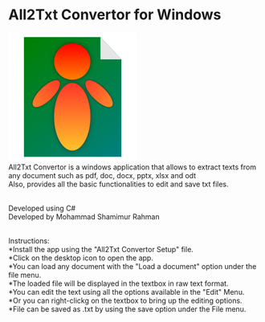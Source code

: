 # All2Txt Convertor for Windows
![alt text](https://github.com/shamimurrahman19/All2Txt_Convertor/blob/main/All2Txt%20Convertor%20Logo.png)<br>
All2Txt Convertor is a windows application that allows to extract texts from any document such as pdf, doc, docx, pptx, xlsx and odt<br>
Also, provides all the basic functionalities to edit and save txt files.<br><br>

Developed using C#<br>
Developed by Mohammad Shamimur Rahman<br><br>

Instructions:<br>
*Install the app using the "All2Txt Convertor Setup" file.<br>
*Click on the desktop icon to open the app.<br>
*You can load any document with the "Load a document" option under the file menu.<br>
*The loaded file will be displayed in the textbox in raw text format.<br>
*You can edit the text using all the options available in the "Edit" Menu.<br>
*Or you can right-clickg on the textbox to bring up the editing options.<br>
*File can be saved as .txt by using the save option under the File menu.<br>
